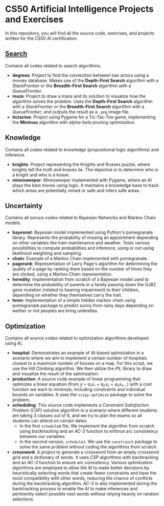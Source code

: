 # CS50 Artificial Intelligence Projects and Exercises

In this repository, you will find all the source code, exercises, and projects written for the CS50 AI certification.

## [Search](Search)
Contains all codes related to search algorithms.

* **degrees**: Project to find the connection between two actors using a movies database. Makes use of the **Depth-First Search** algorithm with a *StackFrontier* or the **Breadth-First Search** algorithm with a *QueueFrontier*.
* **maze**: Project to draw a maze and its solution to visualize how the algorithm solves the problem. Uses the **Depth-First Search** algorithm with a *StackFrontier* or the **Breadth-First Search** algorithm with a *QueueFrontier*, and outputs the result as a `.png` image file.
* **tictactoe**: Project using Pygame for a Tic-Tac-Toe game, implementing the **Minimax** algorithm with *alpha-beta pruning* optimization.

## Knowledge
Contains all codes related to knowledge (propositional logic algorithms) and inference.

* **knights**: Project representing the Knights and Knaves puzzle, where knights tell the truth and knaves lie. The objective is to determine who is a knight and who is a knave.
* **minesweeper**: Minesweeper implemented with Pygame, where an AI plays the best moves using logic. It maintains a knowledge base to track which areas are potentially mined or safe and infers safe areas.

## Uncertainty
Contains all soruce codes related to Bayesian Networks and Markov Chain models.

* **bayesnet**: Bayesian model implemented using Python's pomegranate library. Represents the probability of missing an appointment depending on other variables like train maintenance and weather. Tests various possibilities to compute probabilities and inference, using or not using likelihood weighting and sampling.
* **chain**: Example of a Markov Chain implemented with pomegranate.
* **pagerank**: Representation of Larry Page's algorithm for determining the quality of a page by ranking them based on the number of times they are clicked, using a Markov Chain representation.
* **heredity**: Implementation from scratch of a Bayesian model used to determine the probability of parents in a family passing down the GJB2 gene mutation (related to hearing impairment) to their children, depending on whether they themselves carry the trait.
* **hmm**: Implementation of a simple hidden markov chain using pomegranate package to predict sunny from rainy days depending on wether or not peoples are bring umbrellas.

## Optimization
Contains all source codes related to optimization algorithms developed using AI.

* **hospital**: Demonstrates an example of AI-based optimization in a scenario where we aim to implement a certain number of hospitals closest to a maximum number of houses on a map. For this script, we use the *Hill Climbing* algorithm. We then utilize the *PIL* library to draw and visualize the result of the optimization.
* **production**: A source code example of linear programming that optimizes a linear equation (from *y = a₁x₁ + a₂x₂ + a₃x₃...*) with a cost function we want to minimize, including constraints and individual bounds on variables. It uses the `scipy.optimize` package to solve the problem.
* **scheduling**: This source code implements a *Constraint Satisfaction Problem* (CSP) solution algorithm in a scenario where different students are taking 3 classes out of 6, and we try to plan the exams so all students can attend on certain dates.
  * In the first `schedule0` file: We implement the algorithm from scratch using *backtracking* and an *AC-3* function to enforce arc consistency between our variables.
  * In the second version, `schedule1`: We use the `constraint` package to solve the same problem without coding the algorithms from scratch.
* **crossword**: A project to generate a crossword from an empty crossword grid and a dictionary of words. It uses *CSP* algorithms with backtracking and an *AC-3* function to ensure arc consistency. Various optimization algorithms are employed to allow the AI to make better decisions by heuristically selecting words that create fewer constraints and have the most compatibility with other words, reducing the chance of conflicts during the backtracking algorithm. *AC-3* is also implemented during the backtracking process to enable the AI to make inferences and pertinently select possible next words without relying heavily on random selections.



